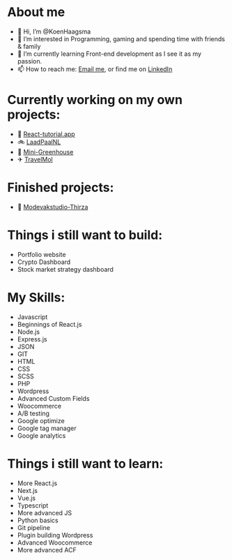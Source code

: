 # About me
- 👋 Hi, I’m @KoenHaagsma
- 👀 I’m interested in Programming, gaming and spending time with friends & family
- 🌱 I’m currently learning Front-end development as I see it as my passion.
- 📫 How to reach me: [Email me](), or find me on [LinkedIn]()

# Currently working on my own projects:
- 🧪 [React-tutorial.app](https://react-tutorial.app/app.html)
- 🚲 [LaadPaalNL](https://github.com/LaadPaal)
- 🎍 [Mini-Greenhouse](https://github.com/KoenHaagsma/Mini-Greenhouse)
- ✈ [TravelMol](https://travelmol.nl/)

# Finished projects:
- 👗 [Modevakstudio-Thirza](https://www.modevakstudio-thirza.nl/)

# Things i still want to build:
- Portfolio website
- Crypto Dashboard
- Stock market strategy dashboard

# My Skills:
- Javascript
- Beginnings of React.js
- Node.js
- Express.js
- JSON
- GIT
- HTML
- CSS
- SCSS
- PHP
- Wordpress
- Advanced Custom Fields
- Woocommerce
- A/B testing
- Google optimize
- Google tag manager
- Google analytics

# Things i still want to learn:
- More React.js
- Next.js
- Vue.js
- Typescript
- More advanced JS
- Python basics
- Git pipeline
- Plugin building Wordpress
- Advanced Woocommerce
- More advanced ACF


<!---
KoenHaagsma/KoenHaagsma is a ✨ special ✨ repository because its `README.md` (this file) appears on your GitHub profile.
You can click the Preview link to take a look at your changes.
--->
